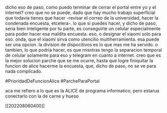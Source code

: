 dicho eso de paso, como puedo terminar de cerrar el portal entre yo y el internet? creo que no se puede, dado que hay mucho trabajo superficial que todavia tienes que hacer -revisar el correo de la universidad, hacer la condenada encuesta, etcetera-. lo que si puedes hacer, y dicho de paso, seria bien inteligente por tu parte, es conseguirte un celular especialmente para poder hacer esa maldita encuesta. eso, o designar el xiaomi solo para eso. onda, que el xiaomi sirva como utencilio multiherramienta. esa puede ser una opcion. la division de dispocitivos es lo que mas me ha servido. o tambien, lo que podria hacer, es que misntras tengo la separacion temporal de celular solamente para eso y telegram en cuanto a internet.  creo que es la mejor solucion parche que se me ocurre, hasta que logre finiquitar la funcion de alice hacerme la encuesta, que, dicho de paso, no se ve para nada complicado.

#PrioridadDeFuncionAlice
#ParcheParaPortal

aca me refiero a lo que es la ALICE de programa informatico, pero estarua conectarlo con la de carne y hueso 

[[202208060400]]